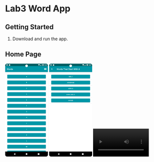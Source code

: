 # Lab3 Word App

Getting Started
---------------

1. Download and run the app.


 <h2>Home Page</h2>
<img src="3a.png" alt="Add Task" style="height:300px;"/>

<img src="3b.png" alt="Add Task" style="height:300px;"/>

<video src="3c.webm" width="180px"/>
